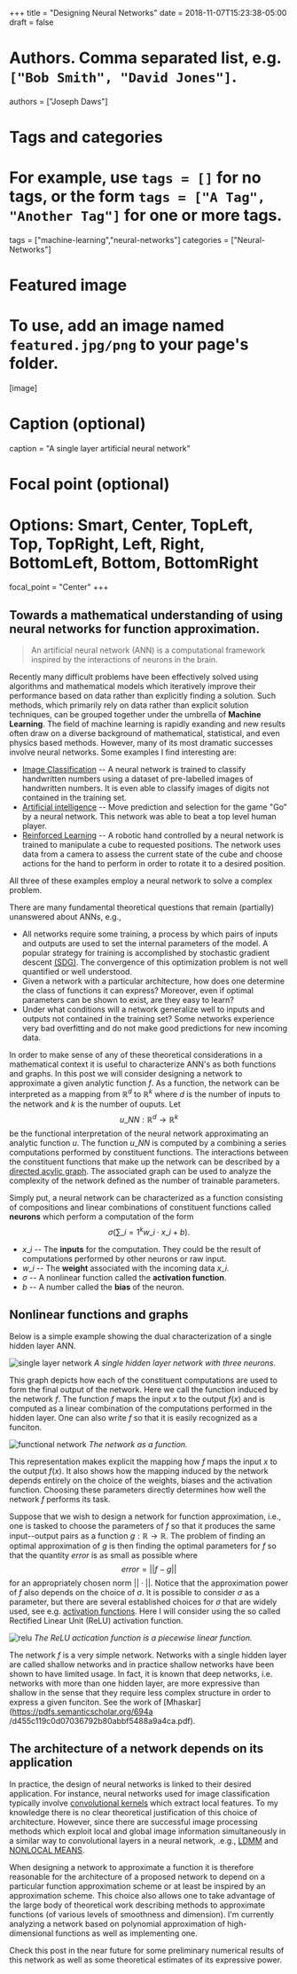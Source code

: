 +++
title = "Designing Neural Networks"
date = 2018-11-07T15:23:38-05:00
draft = false

# Authors. Comma separated list, e.g. `["Bob Smith", "David Jones"]`.
authors = ["Joseph Daws"]

# Tags and categories
# For example, use `tags = []` for no tags, or the form `tags = ["A Tag", "Another Tag"]` for one or more tags.
tags = ["machine-learning","neural-networks"]
categories = ["Neural-Networks"]

# Featured image
# To use, add an image named `featured.jpg/png` to your page's folder. 
[image]
  # Caption (optional)
  caption = "A single layer artificial neural network"

  # Focal point (optional)
  # Options: Smart, Center, TopLeft, Top, TopRight, Left, Right, BottomLeft, Bottom, BottomRight
  focal_point = "Center"
+++

## Towards a mathematical understanding of using neural networks for function approximation.

> An artificial neural network (ANN) is a computational framework 
inspired by the interactions of neurons in the brain. 

Recently many difficult problems have been effectively solved using 
algorithms and mathematical models which iteratively improve their 
performance based on data rather than explicitly finding a solution.
Such methods, which primarily rely on data rather than explicit solution
techniques, can be grouped together under the umbrella of __Machine Learning__.
The field of machine learning is rapidly exanding and new results often
draw on a diverse background of mathematical, statistical, and even physics based
methods. However, many of its most dramatic successes involve neural networks. 
Some examples I find interesting are:

+ [Image Classification](http://www.cs.toronto.edu/~fritz/absps/ncfast.pdf)
  -- A neural network is trained to classify handwritten numbers using a 
  dataset of pre-labelled images of handwritten numbers. It is even able
  to classify images of digits not contained in the training set.
+ [Artificial intelligence](https://www.nature.com/articles/nature24270)
  -- Move prediction and selection for the game "Go" by a neural network. 
  This network was able to beat a top level human player.
+ [Reinforced Learning](https://blog.openai.com/learning-dexterity/)
  -- A robotic hand controlled by a neural network is trained to manipulate 
  a cube to requested positions. The network uses data from a camera to 
  assess the current state of the cube and choose actions for the hand to 
  perform in order to rotate it to a desired position.

All three of these examples employ a neural network to solve a complex problem.

There are many fundamental theoretical questions that remain
(partially) unanswered about ANNs, e.g.,

+ All networks require some training, a process by which pairs of inputs and outputs 
  are used to set the internal parameters of the model. A popular strategy for training 
  is accomplished by stochastic gradient descent 
  [(SDG)](https://en.wikipedia.org/wiki/Stochastic_gradient_descent). 
  The convergence of this optimization problem is not well 
  quantified or well understood.
+ Given a network with a particular architecture, how does one determine 
  the class of functions it can express? 
  Moreover, even if optimal parameters can be shown to exist, are they easy to learn?
+ Under what conditions will a network generalize well to inputs and 
  outputs not contained in the training set? Some networks experience 
  very bad overfitting and do not make good predictions for new incoming data.

In order to make sense of any of these theoretical considerations 
in a mathematical context it is useful to characterize ANN's as both 
functions and graphs.
In this post we will consider designing a network to approximate a 
given analytic function $f$.
As a function, the network can be interpreted as a mapping from $\mathbb{R}^d$ to 
$\mathbb{R}^k$ where $d$ is the number of inputs to the network and 
$k$ is the number of ouputs. Let 
$$u\_{NN}:\mathbb{R}^d \rightarrow \mathbb{R}^k$$
be the functional interpretation of the neural network approximating an
analytic function $u$. The function $u\_{NN}$ is computed by a 
combining a series computations performed
by constituent functions. The interactions between the constituent
functions that make up the network can be described by a
[directed acylic graph](https://en.wikipedia.org/wiki/Directed_acyclic_graph).
The associated graph can be used to analyze the complexity of the
network defined as the number of trainable parameters.

Simply put, a neural network can be characterized as a function consisting of
compositions and linear combinations of constituent functions called
__neurons__ which perform a computation of the form
$$ \sigma \left( \sum\_{i=1}^k w\_i \cdot x\_i  + b \right).$$

+ $x\_i$ -- The __inputs__ for the computation. 
  They could be the result of computations performed by other neurons or
  raw input.
+ $w\_i$ -- The __weight__ associated with the incoming data $x\_i$.
+ $\sigma$ -- A nonlinear function called the __activation function__.
+ $b$ -- A number called the __bias__ of the neuron.

## Nonlinear functions and graphs
Below is a simple example showing the dual characterization 
of a single hidden layer ANN. 

![single layer network](featured.png)
*A single hidden layer network with three neurons.*

This graph depicts how each of the constituent computations are used 
to form the final output of the network. Here we call the function 
induced by the network $f$. The function $f$ maps the input $x$ 
to the output $f(x)$ and is computed as a linear combination of 
the computations performed in the hidden layer.
One can also write $f$ so that it is easily recognized as a funciton.
 
![functional network](network_function.png)
*The network as a function.*

This representation makes explicit the mapping how $f$ maps the input
$x$ to the output $f(x)$. It also shows how the mapping induced
by the network depends entirely on the choice of the weights, biases and
the activation function. Choosing these parameters directly determines
how well the network $f$ performs its task. 

Suppose that we wish to design a network for function approximation,
i.e., one is tasked to choose the parameters of $f$ so that it
produces the same input--output pairs as a function 
$g:\mathbb{R} \rightarrow \mathbb{R}$. 
The problem of finding an optimal approximation of $g$ is then finding 
the optimal parameters for $f$ so that the quantity $error$ is as small
as possible where
$$ error = ||f - g||$$
for an appropriately chosen norm $|| \cdot ||$. 
Notice that the approximation power of $f$ also depends on the choice of 
$\sigma$. It is possible to consider $\sigma$ as a parameter, but there are 
several established choices for $\sigma$ that are widely used, see e.g.
[activation functions](https://en.wikipedia.org/wiki/Activation_function).
Here I will consider using the so called Rectified Linear Unit (ReLU)
activation function.

![relu](relu.png)
*The ReLU actication function is a piecewise linear function.*

The network $f$ is a very simple network. Networks with a single hidden
layer are called shallow networks and in practice shallow networks
have been shown to have limited usage. In fact, it is known that deep networks, i.e.
networks with more than one hidden layer, are more expressive than 
shallow in the sense that they require less complex structure in order to 
express a given funciton. See the work of 
[Mhaskar](https://pdfs.semanticscholar.org/694a
/d455c119c0d07036792b80abbf5488a9a4ca.pdf). 

## The architecture of a network depends on its application

In practice, the design of neural networks is linked to their 
desired application. For instance, neural networks used for image
classification typically involve 
[convolutional kernels](https://en.wikipedia.org/wiki/Convolutional_neural_network)
which extract local features. To my knowledge there is no clear
theoretical justification of this choice of architecture. However,
since there are successful image processing methods which
exploit local and global image information simultaneously in a similar
way to convolutional layers in a neural network, .e.g.,
[LDMM](ftp://ftp.math.ucla.edu/pub/camreport/cam16-04.pdf) and
[NONLOCAL MEANS](https://ieeexplore.ieee.org/document/1467423).

When designing a network to approximate a function it is therefore 
reasonable for the architecture of a proposed network to 
depend on a particular function approximation scheme or at least
be inspired by an approximation scheme. 
This choice also allows one to take advantage of the large body 
of theoretical work describing methods to 
approximate functions (of various levels of smoothness and dimension).
I'm currently analyzing a network based on polynomial approximation of
high-dimensional functions as well as implementing one. 

Check this post in the near future for 
some preliminary numerical results of this network as well as some
theoretical estimates of its expressive power.

